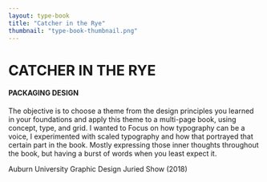 ```yaml
---
layout: type-book
title: "Catcher in the Rye"
thumbnail: "type-book-thumbnail.png"
---
```


# CATCHER IN THE RYE

#### PACKAGING DESIGN

The objective is to choose a theme from the design principles you learned in your foundations and apply this theme to a multi-page book, using concept, type, and grid. I wanted to Focus on how typography can be a voice, I experimented with scaled typography and how that portrayed that certain part in the book. Mostly expressing those inner thoughts throughout the book, but having a burst of words when you least expect it.

Auburn University Graphic Design Juried Show (2018)
